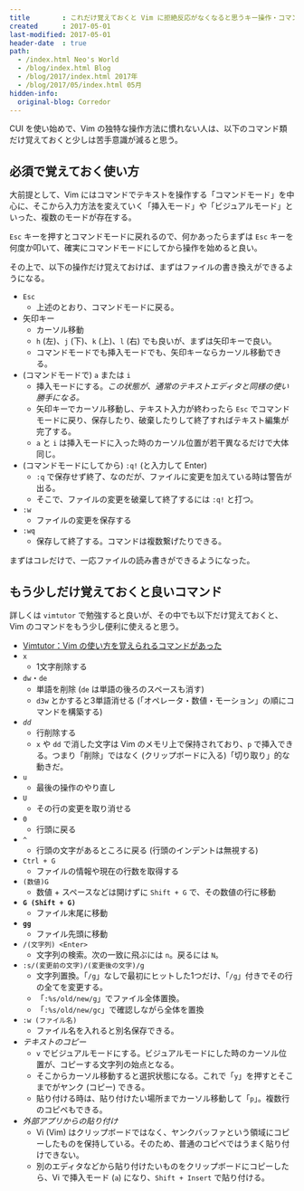 ```yaml
---
title        : これだけ覚えておくと Vim に拒絶反応がなくなると思うキー操作・コマンド一覧
created      : 2017-05-01
last-modified: 2017-05-01
header-date  : true
path:
  - /index.html Neo's World
  - /blog/index.html Blog
  - /blog/2017/index.html 2017年
  - /blog/2017/05/index.html 05月
hidden-info:
  original-blog: Corredor
---
```


CUI を使い始めで、Vim の独特な操作方法に慣れない人は、以下のコマンド類だけ覚えておくと少しは苦手意識が減ると思う。

## 必須で覚えておく使い方

大前提として、Vim にはコマンドでテキストを操作する「コマンドモード」を中心に、そこから入力方法を変えていく「挿入モード」や「ビジュアルモード」といった、複数のモードが存在する。

`Esc` キーを押すとコマンドモードに戻れるので、何かあったらまずは `Esc` キーを何度か叩いて、確実にコマンドモードにしてから操作を始めると良い。

その上で、以下の操作だけ覚えておけば、まずはファイルの書き換えができるようになる。

- `Esc`
  - 上述のとおり、コマンドモードに戻る。
- 矢印キー
  - カーソル移動
  - `h` (左)、`j` (下)、`k` (上)、`l` (右) でも良いが、まずは矢印キーで良い。
  - コマンドモードでも挿入モードでも、矢印キーならカーソル移動できる。
- (コマンドモードで) `a` または `i`
  - 挿入モードにする。*この状態が、通常のテキストエディタと同様の使い勝手になる。*
  - 矢印キーでカーソル移動し、テキスト入力が終わったら `Esc` でコマンドモードに戻り、保存したり、破棄したりして終了すればテキスト編集が完了する。
  - `a` と `i` は挿入モードに入った時のカーソル位置が若干異なるだけで大体同じ。
- (コマンドモードにしてから) `:q!` (と入力して Enter)
  - `:q` で保存せず終了、なのだが、ファイルに変更を加えている時は警告が出る。
  - そこで、ファイルの変更を破棄して終了するには `:q!` と打つ。
- `:w`
  - ファイルの変更を保存する
- `:wq`
  - 保存して終了する。コマンドは複数繋げたりできる。

まずはコレだけで、一応ファイルの読み書きができるようになった。

## もう少しだけ覚えておくと良いコマンド

詳しくは `vimtutor` で勉強すると良いが、その中でも以下だけ覚えておくと、Vim のコマンドをもう少し便利に使えると思う。

- [Vimtutor：Vim の使い方を覚えられるコマンドがあった](/blog/2017/03/21-03.html)
- `x`
  - 1文字削除する
- `dw`・`de`
  - 単語を削除 (`de` は単語の後ろのスペースも消す)
  - `d3w` とかすると3単語消せる (「オペレータ・数値・モーション」の順にコマンドを構築する)
- *`dd`*
  - 行削除する
  - `x` や `dd` で消した文字は Vim のメモリ上で保持されており、`p` で挿入できる。つまり「削除」ではなく (クリップボードに入る)「切り取り」的な動きだ。
- `u`
  - 最後の操作のやり直し
- `U`
  - その行の変更を取り消せる
- `0`
  - 行頭に戻る
- `^`
  - 行頭の文字があるところに戻る (行頭のインデントは無視する)
- `Ctrl + G`
  - ファイルの情報や現在の行数を取得する
- `(数値)G`
  - 数値 + スペースなどは開けずに `Shift + G` で、その数値の行に移動
- **`G (Shift + G)`**
  - ファイル末尾に移動
- **`gg`**
  - ファイル先頭に移動
- `/(文字列) <Enter>`
  - 文字列の検索。次の一致に飛ぶには `n`。戻るには `N`。
- `:s/(変更前の文字)/(変更後の文字)/g`
  - 文字列置換。「`/g`」なしで最初にヒットした1つだけ、「`/g`」付きでその行の全てを変更する。
  - 「`:%s/old/new/g`」でファイル全体置換。
  - 「`:%s/old/new/gc`」で確認しながら全体を置換
- `:w (ファイル名)`
  - ファイル名を入れると別名保存できる。
- *テキストのコピー*
  - `v` でビジュアルモードにする。ビジュアルモードにした時のカーソル位置が、コピーする文字列の始点となる。
  - そこからカーソル移動すると選択状態になる。これで「`y`」を押すとそこまでがヤンク (コピー) できる。
  - 貼り付ける時は、貼り付けたい場所までカーソル移動して「`p`」。複数行のコピペもできる。
- *外部アプリからの貼り付け*
  - Vi (Vim) はクリップボードではなく、ヤンクバッファという領域にコピーしたものを保持している。そのため、普通のコピペではうまく貼り付けできない。
  - 別のエディタなどから貼り付けたいものをクリップボードにコピーしたら、Vi で挿入モード (`a`) になり、`Shift + Insert` で貼り付ける。
